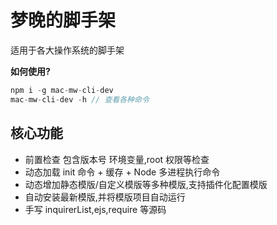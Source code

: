 # 梦晚的脚手架

适用于各大操作系统的脚手架

**如何使用?**

```javascript
npm i -g mac-mw-cli-dev
mac-mw-cli-dev -h // 查看各种命令
```

## 核心功能

- 前置检查 包含版本号 环境变量,root 权限等检查
- 动态加载 init 命令 + 缓存 + Node 多进程执行命令
- 动态增加静态模版/自定义模版等多种模版,支持插件化配置模版
- 自动安装最新模版,并将模版项目自动运行
- 手写 inquirerList,ejs,require 等源码
